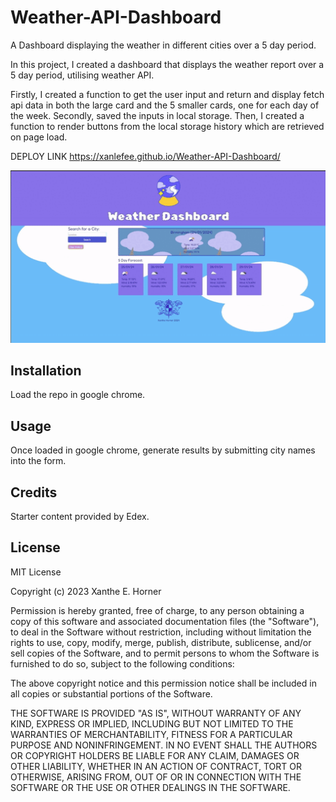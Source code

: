 # Weather-API-Dashboard
A Dashboard displaying the weather in different cities over a 5 day period.

In this project, I created a dashboard that displays the weather report over a 5 day period, utilising weather API. 

Firstly, I created a function to get the user input and return and display  fetch api data in both the large card and the 5 smaller cards, one for each day of the week. Secondly, saved the inputs in local storage. Then, I created a function to render buttons from the local storage history which are retrieved on page load.





DEPLOY LINK
https://xanlefee.github.io/Weather-API-Dashboard/



<img src="assets/images/weather-gif-1.gif" width="600" />



## Installation

Load the repo in google chrome.


## Usage 

Once loaded in google chrome, generate results by submitting city names into the form. 



## Credits

Starter content provided by Edex.


## License
MIT License

Copyright (c) 2023 Xanthe E. Horner

Permission is hereby granted, free of charge, to any person obtaining a copy
of this software and associated documentation files (the "Software"), to deal
in the Software without restriction, including without limitation the rights
to use, copy, modify, merge, publish, distribute, sublicense, and/or sell
copies of the Software, and to permit persons to whom the Software is
furnished to do so, subject to the following conditions:

The above copyright notice and this permission notice shall be included in all
copies or substantial portions of the Software.

THE SOFTWARE IS PROVIDED "AS IS", WITHOUT WARRANTY OF ANY KIND, EXPRESS OR
IMPLIED, INCLUDING BUT NOT LIMITED TO THE WARRANTIES OF MERCHANTABILITY,
FITNESS FOR A PARTICULAR PURPOSE AND NONINFRINGEMENT. IN NO EVENT SHALL THE
AUTHORS OR COPYRIGHT HOLDERS BE LIABLE FOR ANY CLAIM, DAMAGES OR OTHER
LIABILITY, WHETHER IN AN ACTION OF CONTRACT, TORT OR OTHERWISE, ARISING FROM,
OUT OF OR IN CONNECTION WITH THE SOFTWARE OR THE USE OR OTHER DEALINGS IN THE
SOFTWARE.

